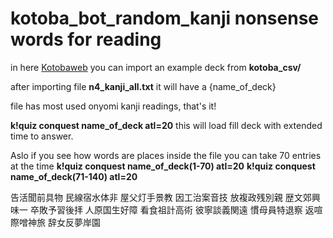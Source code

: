 # kotoba_bot_random_kanji nonsense words for reading

in here [Kotobaweb](https://kotobaweb.com/dashboard/decks/new)
you can import an example deck from **kotoba_csv/**



after importing file **n4_kanji_all.txt** it will have a {name_of_deck}

file has most used onyomi kanji readings, that's it!

**k!quiz conquest name_of_deck atl=20**
this will load fill deck with extended time to answer.


Aslo if you see how words are places inside the file you can take 70 entries at the time
**k!quiz conquest name_of_deck(1-70) atl=20**
**k!quiz conquest name_of_deck(71-140) atl=20**



告活聞前具物
民線宿水体非
屋父灯手景教
因工治案音技
放複政残別親
歴文郊興味一
卒敗予習後拝
人原国生好障
看食祖計高術
彼寧談義関遠
慣母員特退察
返喧際噌神旅
辞女反夢岸園
